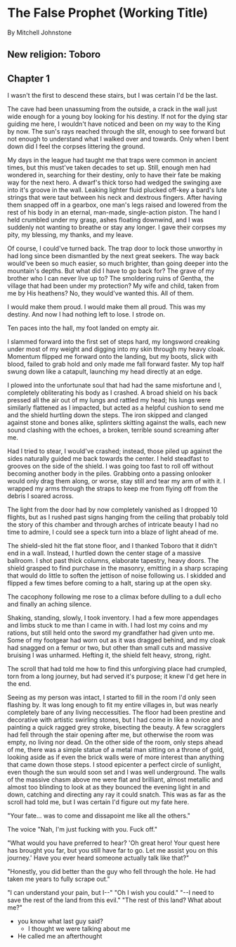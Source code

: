 # The False Prophet (Working Title)
By Mitchell Johnstone

## New religion: Toboro

## Chapter 1
I wasn't the first to descend these stairs, but I was certain I'd be the last.

The cave had been unassuming from the outside, a crack in the wall just wide enough for a young boy looking for his destiny. If not for the dying star guiding me here, I wouldn't have noticed and been on my way to the King by now. The sun's rays reached through the slit, enough to see forward but not enough to understand what I walked over and towards. Only when I bent down did I feel the corpses littering the ground. 

My days in the league had taught me that traps were common in ancient times, but this must've taken decades to set up. Still, enough men had wondered in, searching for their destiny, only to have their fate be making way for the next hero. A dwarf's thick torso had wedged the swinging axe into it's groove in the wall. Leaking lighter fluid plucked off-key a bard's lute strings that were taut between his neck and dextrous fingers. After having them snapped off in a gearbox, one man's legs raised and lowered from the rest of his body in an eternal, man-made, single-action piston. The hand I held crumbled under my grasp, ashes floating downwind, and I was suddenly not wanting to breathe or stay any longer. I gave their corpses my pity, my blessing, my thanks, and my leave.

Of course, I could've turned back. The trap door to lock those unworthy in had long since been dismantled by the next great seekers. The way back would've been so much easier, so much brighter, than going deeper into the mountain's depths. But what did I have to go back for? The grave of my brother who I can never live up to? The smoldering ruins of Gentha, the village that had been under my protection? My wife and child, taken from me by His heathens? No, they would've wanted this. All of them.

I would make them proud. I would make them all proud. This was my destiny.
And now I had nothing left to lose. I strode on.

Ten paces into the hall, my foot landed on empty air.

I slammed forward into the first set of steps hard, my longsword creaking under most of my weight and digging into my skin through my heavy cloak. Momentum flipped me forward onto the landing, but my boots, slick with blood, failed to grab hold and only made me fall forward faster. My top half swung down like a catapult, launching my head directly at an edge.

I plowed into the unfortunate soul that had had the same misfortune and I, completely obliterating his body as I crashed. A broad shield on his back pressed all the air out of my lungs and rattled my head; his lungs were similarly flattened as I impacted, but acted as a helpful cushion to send me and the shield hurtling down the steps. The iron skipped and clanged against stone and bones alike, splinters skitting against the walls, each new sound clashing with the echoes, a broken, terrible sound screaming after me.

Had I tried to stear, I would've crashed; instead, those piled up against the sides naturally guided me back towards the center. I held steadfast to grooves on the side of the shield. I was going too fast to roll off without becoming another body in the piles. Grabbing onto a passing onlooker would only drag them along, or worse, stay still and tear my arm of with it. I wrapped my arms through the straps to keep me from flying off from the debris I soared across.

The light from the door had by now completely vanished as I dropped 10 flights, but as I rushed past signs hanging from the ceiling that probably told the story of this chamber and through arches of intricate beauty I had no time to admire, I could see a speck turn into a blaze of light ahead of me.

The shield-sled hit the flat stone floor, and I thanked Toboro that it didn't end in a wall. Instead, I hurtled down the center stage of a massive ballroom. I shot past thick columns, elaborate tapestry, heavy doors. The shield grasped to find purchase in the masonry, emitting in a sharp scraping that would do little to soften the jettison of noise following us. I skidded and flipped a few times before coming to a halt, staring up at the open sky.

The cacophony following me rose to a climax before dulling to a dull echo and finally an aching silence. 

Shaking, standing, slowly, I took inventory. I had a few more appendages and limbs stuck to me than I came in with. I had lost my coins and my rations, but still held onto the sword my grandfather had given unto me. Some of my footgear had worn out as it was dragged behind, and my cloak had snagged on a femur or two, but other than small cuts and massive bruising I was unharmed. Hefting it, the shield felt heavy, strong, right. 

The scroll that had told me how to find this unforgiving place had crumpled, torn from a long journey, but had served it's purpose; it knew I'd get here in the end. 

Seeing as my person was intact, I started to fill in the room I'd only seen flashing by. It was long enough to fit my entire villages in, but was nearly completely bare of any living neccessities. The floor had been prestine and decorative with artistic swirling stones, but I had come in like a novice and painting a quick ragged grey stroke, bisecting the beauty. A few scragglers had fell through the stair opening after me, but otherwise the room was empty, no living nor dead. On the other side of the room, only steps ahead of me, there was a simple statue of a metal man sitting on a throne of gold, looking aside as if even the brick walls were of more interest than anything that came down those steps. I stood epicenter a perfect circle of sunlight, even though the sun would soon set and I was well underground. The walls of the massive chasm above me were flat and brilliant, almost metallic and almost too blinding to look at as they bounced the evening light in and down, catching and directing any ray it could snatch. This was as far as the scroll had told me, but I was certain I'd figure out my fate here.

"Your fate... was to come and dissapoint me like all the others."

The voice 
"Nah, I'm just fucking with you. Fuck off."

"What would you have preferred to hear? 'Oh great hero! Your quest here has brought you far, but you still have far to go. Let me assist you on this journey.' Have you ever heard someone actually talk like that?"



"Honestly, you did better than the guy who fell through the hole. He had taken me years to fully scrape out."

"I can understand your pain, but I--"
"Oh I wish you could."
"--I need to save the rest of the land from this evil."
"The rest of this land? What about me?"


- you know what last guy said?
	- I thought we were talking about me
- He called me an afterthought
